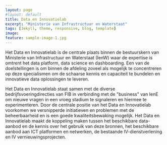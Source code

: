```yaml
---
layout: page
#layout: default
title: Data en Innovatielab
excerpt: "Ministerie van Infrastructuur en Waterstaat"
tags: [Jekyll, theme, responsive, blog, template]
image:
feature: sample-image-1.jpg
---
```


Het Data en Innovatielab is de centrale plaats binnen de bestuurskern van Ministerie van Infrastructuur en Waterstaat (IenW) waar de expertise is omtrent het data platform, data science en dashboarding. Een van de doelstellingen is om binnen de afdeling zoveel als mogelijk te concentreren op deze specialismen om de schaarse kennis en capaciteit te bundelen en innovatieve data oplossingen te leveren.

Het Data en Innovatielab staat samen met de diverse bedrijfsvoeringdirecties van FIB in verbinding met de "business" van IenE om nieuwe vragen in een vroeg stadium te signaleren en hiermee te experimenteren. Door de centrale positie van het Data en Innovatielab voorkomen we versnipperde initiatieven en problemen met de beheerbaarheid en is een goede kwaliteitsbewaking mogelijk. Het Data en Innovatielab maakt de koppeling maken tussen het beschikbare data-aanbod en de kennis over het gebruik van deze bronnen, het beschikbare aanbod aan ICT platformen en netwerken, de bestaande IV-dienstverlening en IV vernieuwingsprojecten. 



<!-- Include dilab.html here -->
<object type="text/html" data="dilab.html" width="1600px" height="220px"></object>
